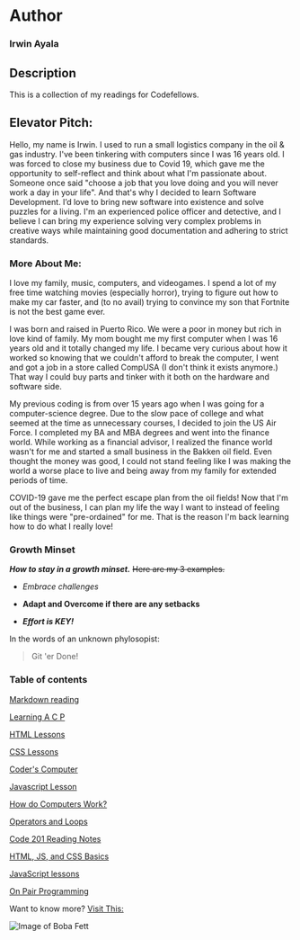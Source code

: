 # **Author**
### **Irwin Ayala**

## Description
This is a collection of my readings for Codefellows.

## Elevator Pitch:

Hello, my name is Irwin.  I used to run a small logistics company in the oil & gas industry.  I've been tinkering with computers since I was 16 years old.  I was forced to close my business due to Covid 19, which gave me the opportunity to self-reflect and think about what I'm passionate about.  Someone once said "choose a job that you love doing and you will never work a day in your life".  And that's why I decided to learn Software Development.  I’d love to bring new software into existence and solve puzzles for a living.  I'm an experienced police officer and detective, and I believe I can bring my experience solving very complex problems in creative ways while maintaining good documentation and adhering to strict standards.

### More About Me:

I love my family, music, computers, and videogames.  I spend a lot of my free time watching movies (especially horror), trying to figure out how to make my car faster, and (to no avail) trying to convince my son that Fortnite is not the best game ever.  

I was born and raised in Puerto Rico.  We were a poor in money but rich in love kind of family.  My mom bought me my first computer when I was 16 years old and it totally changed my life.  I became very curious about how it worked so knowing that we couldn't afford to break the computer, I went and got a job in a store called CompUSA (I don't think it exists anymore.)  That way I could buy parts and tinker with it both on the hardware and software side.  

My previous coding is from over 15 years ago when I was going for a computer-science degree.  Due to the slow pace of college and what seemed at the time as unnecessary courses, I decided to join the US Air Force.  I completed my BA and MBA degrees and went into the finance world.  While working as a financial advisor, I realized the finance world wasn't for me and started a small business in the Bakken oil field.  Even thought the money was good, I could not stand feeling like I was making the world a worse place to live and being away from my family for extended periods of time.  

COVID-19 gave me the perfect escape plan from the oil fields!  Now that I'm out of the business, I can plan my life the way I want to instead of feeling like things were "pre-ordained" for me.  That is the reason I'm back learning how to do what I really love!

### **Growth Minset**
***How to stay in a growth minset.***  ~~Here are my 3 examples.~~

- *Embrace challenges*

- **Adapt and Overcome if there are any setbacks**

- ***Effort is KEY!***

In the words of an unknown phylosopist:
>Git 'er Done!

### Table of contents 

[Markdown reading](markdown.md/)

[Learning A C P](learning.md/)

[HTML Lessons](html-lessons.md/)

[CSS Lessons](css-lesson.md/)

[Coder's Computer](coders-computer.md/)

[Javascript Lesson](javascript-lesson.md/)

[How do Computers Work?](computers.md/)

[Operators and Loops](operators-loops.md/)

[Code 201 Reading Notes](/201/code-201.md/)

[HTML, JS, and CSS Basics](/201/html-notes.md/)

[JavaScript lessons](/201/js-review.md/)

[On Pair Programming](pair-programming.md/)


Want to know more?  [Visit This:](https://codeslayer-787.github.io/reading-notes/)

![Image of Boba Fett](https://decider.com/wp-content/uploads/2020/12/the-mandalorian-14-boba-fett-headshot.jpg?quality=80&strip=all&w=1200)
